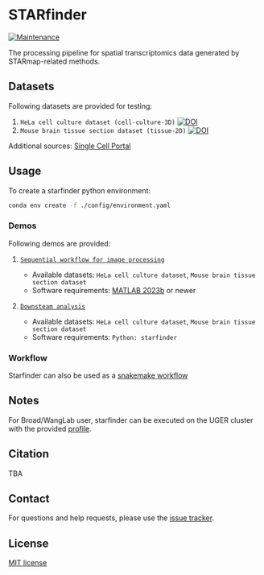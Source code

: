 # STARfinder

[![Maintenance](https://img.shields.io/badge/Maintained%3F-yes-green.svg)](https://GitHub.com/jiahaoh/starmap_clean/graphs/commit-activity)
<!-- [![Tests][badge-tests]][link-tests] -->
<!-- [![Documentation][badge-docs]][link-docs] -->

<!-- [badge-tests]: https://img.shields.io/github/actions/workflow/status/jiahaoh/starfinder/test.yaml?branch=main -->
<!-- [link-tests]: https://github.com/wanglab-broad/starfinder/actions/workflows/test.yml -->
<!-- [badge-docs]: https://img.shields.io/readthedocs/starfinder -->
<!-- [link-docs]: https://starfinder.readthedocs.io -->

The processing pipeline for spatial transcriptomics data generated by STARmap-related methods. 


## Datasets
Following datasets are provided for testing:

1. ```HeLa cell culture dataset (cell-culture-3D)``` [![DOI](https://zenodo.org/badge/DOI/10.5281/zenodo.11176779.svg)](https://doi.org/10.5281/zenodo.11176779)
2. ```Mouse brain tissue section dataset (tissue-2D)``` [![DOI](https://zenodo.org/badge/DOI/10.5281/zenodo.11176779.svg)](https://doi.org/10.5281/zenodo.11176779)

Additional sources: [Single Cell Portal](https://singlecell.broadinstitute.org/single_cell/study/SCP2637)

## Usage
To create a starfinder python environment:
```bash
conda env create -f ./config/environment.yaml
```

### Demos
Following demos are provided:
1. [```Sequential workflow for image processing```](https://github.com/wanglab-broad/starfinder/tree/main/example/sequential_workflow)
    - Available datasets:  ```HeLa cell culture dataset```, ```Mouse brain tissue section dataset```
    - Software requirements: [MATLAB 2023b](https://www.mathworks.com/products/matlab.html) or newer

2. [```Downsteam analysis```](https://github.com/wanglab-broad/starfinder/tree/main/example/downsteam)
    - Available datasets:  ```HeLa cell culture dataset```, ```Mouse brain tissue section dataset```
    - Software requirements: ```Python: starfinder```

### Workflow
Starfinder can also be used as a [snakemake workflow](https://github.com/wanglab-broad/starfinder/tree/main/workflow/)


## Notes
For Broad/WangLab user, starfinder can be executed on the UGER cluster with the provided [profile](https://github.com/wanglab-broad/starfinder/tree/main/profile/broad-uger). 

<!-- See the [changelog][changelog]. -->


## Citation
TBA
<!-- > X Wang*, W E Allen*, M Wright, E Sylwestrak, N Samusik, S Vesuna, K Evans, C Liu, C Ramakrishnan, J Liu, G P Nolan#, F-A Bava#, K Deisseroth#. Three-dimensional intact-tissue-sequencing of single-cell transcriptional states. Science 2018, eaat5691.
_*co-first authors; #corresponding authors_ -->


## Contact
For questions and help requests, please use the [issue tracker](https://github.com/wanglab-broad/starfinder/issues).


## License
[MIT license]()

